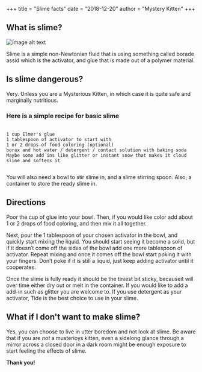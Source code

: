 +++
title = "Slime facts"
date = "2018-12-20"
author = "Mystery Kitten"
+++

## What is slime?

![image alt text](/img/blue_slime.png)

Slime is a simple non-Newtonian fluid that is using something called borade assid which is the activator, and glue that is made out of a polymer material.

## Is slime dangerous?

Very. Unless you are a Mysterious Kitten, in which case it is quite safe and marginally nutritious.

### Here is a simple recipe for basic slime
<pre>
  <code class="language-css">
1 cup Elmer's glue
1 tablespoon of activator to start with
1 or 2 drops of food coloring (optional)
borax and hot water / detergent / contact solution with baking soda
Maybe some add ins like glitter or instant snow that makes it cloud slime and softens it
  </code>
</pre>

You will also need a bowl to stir slime in, and a slime stirring spoon. Also, a container to store the ready slime in.

## Directions
Poor the cup of glue into your bowl. Then, if you would like color add about 1 or 2 drops of food coloring, and then mix it all together.

Next, pour the 1 tablespoon of your chosen activator in the bowl, and quickly start mixing the liquid. You should start seeing it become a solid, but if it doesn’t come off the sides of the bowl add one more tablespoon of activator. Repeat mixing and once it comes off the bowl start poking it with your fingers. Don’t poke if it is still a liquid, just keep adding activator until it cooperates.

Once the slime is fully ready it should be the tiniest bit sticky, becauseit will over time either dry out or melt in the container. If you would like to add a add-in such as glitter you are welcome to. If you use detergent as your activator, Tide is the best choice to use in your slime.

## What if I don't want to make slime?
Yes, you can choose to live in utter boredom and not look at slime. Be aware that if you are _*not*_ a musterioys kitten, even a sidelong glance through a mirror across a closed door in a dark room might be enough exposure to start feeling the effects of slime.

**Thank you!**
